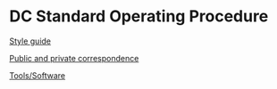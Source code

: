 # DC Standard Operating Procedure

[Style guide](Style%20guide%2019afaa2a7b8a8080b19dcf08d4d5b9a9.md)

[Public and private correspondence](Public%20and%20private%20correspondence%2019afaa2a7b8a8091a118ecd61690fdd5.md)

[Tools/Software](Tools%20Software%2019afaa2a7b8a80e4b828e4b8f3d263ff.md)